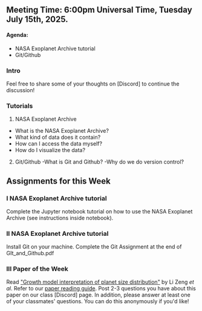 ## Meeting Time: 6:00pm Universal Time, Tuesday July 15th, 2025.


#### Agenda:
* NASA Exoplanet Archive tutorial
* Git/Github

### Intro

Feel free to share some of your thoughts on [Discord] to continue the discussion!

### Tutorials
1. NASA Exoplanet Archive
  - What is the NASA Exoplanet Archive?
  - What kind of data does it contain?
  - How can I access the data myself?
  - How do I visualize the data?

2. Git/Github
  -What is Git and Github?
  -Why do we do version control?

## Assignments for this Week

### I NASA Exoplanet Archive tutorial
Complete the Jupyter notebook tutorial on how to use the NASA Exoplanet Archive (see instructions inside notebook).

### II NASA Exoplanet Archive tutorial
Install Git on your machine. Complete the Git Assignment at the end of GIt_and_Github.pdf

### III Paper of the Week
Read ["Growth model interpretation of planet size distribution"](https://www.pnas.org/content/116/20/9723) by Li Zeng *et al*. Refer to our [paper reading guide](https://github.com/howardisaacson/Intro-to-Astro-2021/blob/master/Week1_Intro_unix_python/how_to_read_scientific_papers.md). Post 2-3 questions you have about this paper on our class [Discord] page. In addition, please answer at least one of your classmates' questions. You can do this anonymously if you'd like!
